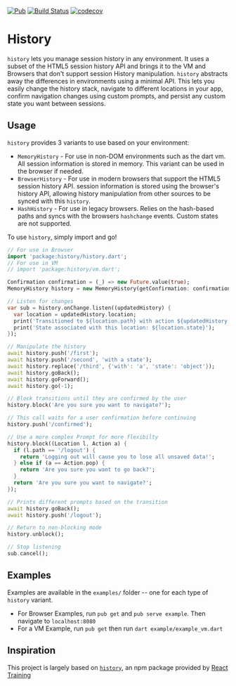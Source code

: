 [![Pub](https://img.shields.io/pub/v/history.svg)](https://pub.dartlang.org/packages/history)
[![Build Status](https://travis-ci.com/pr1sm/history_dart.svg?branch=master)](https://travis-ci.com/pr1sm/history_dart)
[![codecov](https://codecov.io/gh/pr1sm/history_dart/branch/master/graph/badge.svg)](https://codecov.io/gh/pr1sm/history_dart)

# History

`history` lets you manage session history in any environment. It uses a subset of the HTML5 session history API and brings it to the VM and Browsers that don't support session History manipulation. `history` abstracts away the differences in environments using a minimal API. This lets you easily change the history stack, navigate to different locations in your app, confirm navigation changes using custom prompts, and persist any custom state you want between sessions. 

## Usage

`history` provides 3 variants to use based on your environment:

- `MemoryHistory` - For use in non-DOM environments such as the dart vm. All session information is stored in memory. This variant can be used in the browser if needed.
- `BrowserHistory` - For use in modern browsers that support the HTML5 session history API. session information is stored using the browser's history API, allowing history manipulation from other sources to be synced with this `history`.
- `HashHistory` - For use in legacy browsers. Relies on the hash-based paths and syncs with the browsers `hashchange` events. Custom states are not supported.

To use `history`, simply import and go!
```dart
// For use in Browser
import 'package:history/history.dart';
// For use in VM
// import 'package:history/vm.dart'; 

Confirmation confirmation = (_) => new Future.value(true);
MemoryHistory history = new MemoryHistory(getConfirmation: confirmation);

// Listen for changes
var sub = history.onChange.listen((updatedHistory) {
  var location = updatedHistory.location;
  print('Transitioned to ${location.path} with action ${updatedHistory.action}!');
  print('State associated with this location: ${location.state}');
});

// Manipulate the history
await history.push('/first');
await history.push('/second', 'with a state');
await history.replace('/third', {'with': 'a', 'state': 'object'});
await history.goBack();
await history.goForward();
await history.go(-1);

// Block transitions until they are confirmed by the user
history.block('Are you sure you want to navigate?');

// This call waits for a user confirmation before continuing
history.push('/confirmed');

// Use a more complex Prompt for more flexibilty
history.block((Location l, Action a) {
  if (l.path == '/logout') {
    return 'Logging out will cause you to lose all unsaved data!';
  } else if (a == Action.pop) {
    return 'Are you sure you want to go back?';
  }
  return 'Are you sure you want to navigate?';
});

// Prints different prompts based on the transition
await history.goBack();
await history.push('/logout');

// Return to non-blocking mode
history.unblock();

// Stop listening
sub.cancel();
```

## Examples
Examples are available in the `examples/` folder -- one for each type of `history` variant.
- For Browser Examples, run `pub get` and `pub serve example`. Then navigate to `localhost:8080`
- For a VM Example, run `pub get` then run `dart example/example_vm.dart`

## Inspiration

This project is largely based on [`history`](https://www.npmjs.com/package/history), an npm package provided by [React Training](https://reacttraining.com/)

